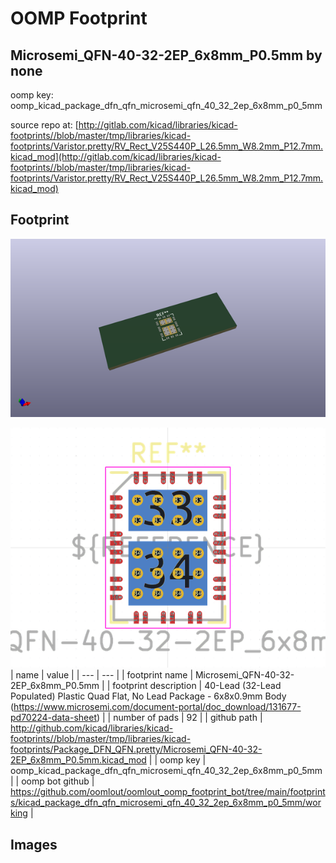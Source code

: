 # OOMP Footprint  
## Microsemi_QFN-40-32-2EP_6x8mm_P0.5mm  by none  
  
oomp key: oomp_kicad_package_dfn_qfn_microsemi_qfn_40_32_2ep_6x8mm_p0_5mm  
  
source repo at: [http://gitlab.com/kicad/libraries/kicad-footprints//blob/master/tmp/libraries/kicad-footprints/Varistor.pretty/RV_Rect_V25S440P_L26.5mm_W8.2mm_P12.7mm.kicad_mod](http://gitlab.com/kicad/libraries/kicad-footprints//blob/master/tmp/libraries/kicad-footprints/Varistor.pretty/RV_Rect_V25S440P_L26.5mm_W8.2mm_P12.7mm.kicad_mod)  
## Footprint  
  
[![working_kicad_pcb_3d.png](working_kicad_pcb_3d_600.png)](working_kicad_pcb_3d.png)  
  
[![working.png](working_600.png)](working.png)  
| name | value | 
| --- | --- | 
| footprint name | Microsemi_QFN-40-32-2EP_6x8mm_P0.5mm | 
| footprint description | 40-Lead (32-Lead Populated) Plastic Quad Flat, No Lead Package - 6x8x0.9mm Body (https://www.microsemi.com/document-portal/doc_download/131677-pd70224-data-sheet) | 
| number of pads | 92 | 
| github path | http://github.com/kicad/libraries/kicad-footprints//blob/master/tmp/libraries/kicad-footprints/Package_DFN_QFN.pretty/Microsemi_QFN-40-32-2EP_6x8mm_P0.5mm.kicad_mod | 
| oomp key | oomp_kicad_package_dfn_qfn_microsemi_qfn_40_32_2ep_6x8mm_p0_5mm | 
| oomp bot github | https://github.com/oomlout/oomlout_oomp_footprint_bot/tree/main/footprints/kicad_package_dfn_qfn_microsemi_qfn_40_32_2ep_6x8mm_p0_5mm/working | 
## Images  
